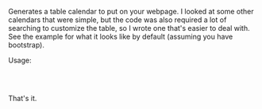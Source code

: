 Generates a table calendar to put on your webpage. 
I looked at some other calendars that were simple, but the code was also required a lot of searching to customize the table, so I wrote one that's easier to deal with. See the example for what it looks like by default (assuming you have bootstrap).


Usage:

<pre>
<script type='text/javascript'>
    $(function() {
        $('#calendar').calendarize()
    })
</script>
</pre>
That's it.